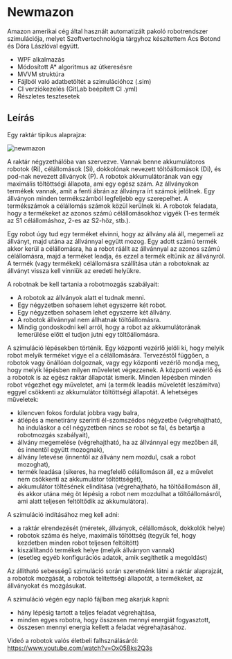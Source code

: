 # Newmazon

Amazon amerikai cég által használt automatizált pakoló robotrendszer szimulációja, melyet Szoftvertechnológia tárgyhoz készítettem Ács Botond és Dóra Lászlóval együtt. 

- WPF alkalmazás
- Módosított A* algoritmus az útkeresésre
- MVVM struktúra
- Fájlból való adatbetöltét a szimulációhoz (.sim)
- CI verziókezelés (GitLab beépített CI .yml)
- Részletes tesztesetek

## Leírás
Egy raktár tipikus alaprajza:

![newmazon](https://user-images.githubusercontent.com/66735724/84387521-6d74df80-abf3-11ea-889c-13f6e8da7b8f.PNG)

A raktár négyzethálóba van szervezve. Vannak benne akkumulátoros robotok (Ri), célállomások (Si),
dokkolónak nevezett töltőállomások (Di), és pod-nak nevezett állványok (P). A robotok
akkumulátorának van egy maximális töltöttségi állapota, ami egy egész szám. Az állványokon termékek
vannak, amit a fenti ábrán az állványra írt számok jelölnek. Egy állványon minden termékszámból
legfeljebb egy szerepelhet. A termékszámok a célállomás számok közül kerülnek ki. A robotok feladata,
hogy a termékeket az azonos számú célállomásokhoz vigyék (1-es termék az S1 célállomáshoz, 2-es az
S2-höz, stb.).

Egy robot úgy tud egy terméket elvinni, hogy az állvány alá áll, megemeli az állványt, majd utána az
állvánnyal együtt mozog. Egy adott számú termék akkor kerül a célállomásra, ha a robot ráállt az
állvánnyal az azonos számú célállomásra, majd a terméket leadja, és ezzel a termék eltűnik az
állványról. A termék (vagy termékek) célállomásra szállítása után a robotoknak az állványt vissza kell
vinniük az eredeti helyükre.

A robotnak be kell tartania a robotmozgás szabályait:
  - A robotok az állványok alatt el tudnak menni.
  - Egy négyzetben sohasem lehet egyszerre két robot.
  - Egy négyzetben sohasem lehet egyszerre két állvány.
  - A robotok állvánnyal nem állhatnak töltőállomásra.
  - Mindig gondoskodni kell arról, hogy a robot az akkumulátorának lemerülése előtt el tudjon
    jutni egy töltőállomásra.
    
A szimuláció lépésekben történik. Egy központi vezérlő jelöli ki, hogy melyik robot melyik terméket
vigye el a célállomására. Tervezéstől függően, a robotok vagy önállóan dolgoznak, vagy egy központi
vezérlő mondja meg, hogy melyik lépésben milyen műveletet végezzenek. A központi vezérlő és a
robotok is az egész raktár állapotát ismerik. Minden lépésben minden robot végezhet egy műveletet,
ami (a termék leadás műveletét leszámítva) eggyel csökkenti az akkumulátor töltöttségi állapotát.
A lehetséges műveletek:
  - kilencven fokos fordulat jobbra vagy balra,
  - átlépés a menetirány szerinti él-szomszédos négyzetbe (végrehajtható, ha induláskor a cél
    négyzetben nincs se robot se fal, és betartja a robotmozgás szabályait),
  - állvány megemelése (végrehajtható, ha az állvánnyal egy mezőben áll, és innentől együtt
    mozognak),
  - állvány letevése (innentől az állvány nem mozdul, csak a robot mozoghat),
  - termék leadása (sikeres, ha megfelelő célállomáson áll, ez a művelet nem csökkenti az
    akkumulátor töltöttségét),
   - akkumulátor töltésének elindítása (végrehajtható, ha töltőállomáson áll, és akkor utána még
     öt lépésig a robot nem mozdulhat a töltőállomásról, ami alatt teljesen feltöltődik az
     akkumulátora).
     
A szimuláció indításához meg kell adni:
   - a raktár elrendezését (méretek, állványok, célállomások, dokkolók helye)
  - robotok száma és helye, maximális töltöttség (tegyük fel, hogy kezdetben minden robot
    teljesen feltöltött)
  - kiszállítandó termékek helye (melyik állványon vannak)
  - (esetleg egyéb konfigurációs adatok, amik segíthetik a megoldást)
  
Az állítható sebességű szimuláció során szeretnénk látni a raktár alaprajzát, a robotok mozgását, a
robotok telítettségi állapotát, a termékeket, az állványokat és mozgásukat.

A szimuláció végén egy napló fájlban meg akarjuk kapni:
  - hány lépésig tartott a teljes feladat végrehajtása,
  - minden egyes robotra, hogy összesen mennyi energiát fogyasztott,
  - összesen mennyi energia kellett a feladat végrehajtásához.

Videó a robotok valós életbeli falhsználásáról:
https://www.youtube.com/watch?v=Ox05Bks2Q3s

